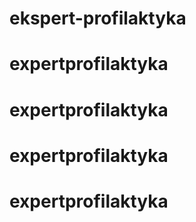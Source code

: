 # ekspert-profilaktyka
# expertprofilaktyka
# expertprofilaktyka
# expertprofilaktyka
# expertprofilaktyka
